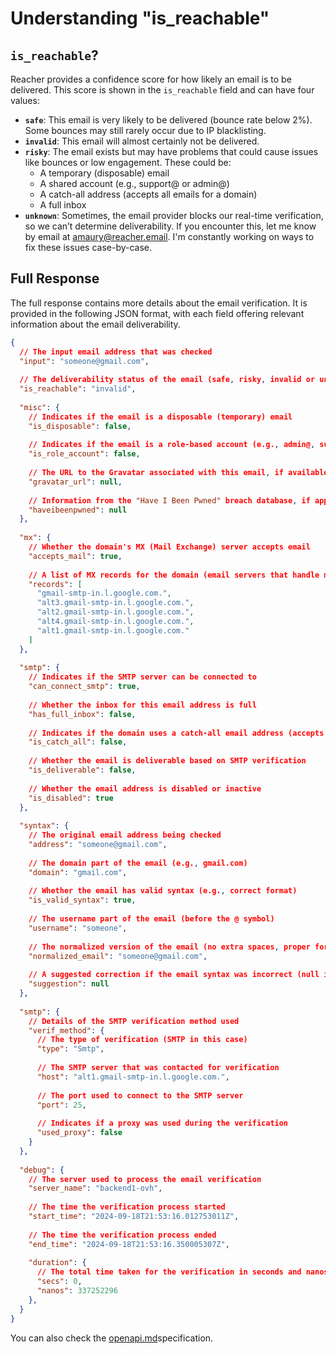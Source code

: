 # Understanding "is\_reachable"

## `is_reachable`?

Reacher provides a confidence score for how likely an email is to be delivered. This score is shown in the `is_reachable` field and can have four values:

* **`safe`**: This email is very likely to be delivered (bounce rate below 2%). Some bounces may still rarely occur due to IP blacklisting.
* **`invalid`**: This email will almost certainly not be delivered.
* **`risky`**: The email exists but may have problems that could cause issues like bounces or low engagement. These could be:
  * A temporary (disposable) email
  * A shared account (e.g., support@ or admin@)
  * A catch-all address (accepts all emails for a domain)
  * A full inbox
* **`unknown`**: Sometimes, the email provider blocks our real-time verification, so we can’t determine deliverability. If you encounter this, let me know by email at amaury@reacher.email. I'm constantly working on ways to fix these issues case-by-case.

## Full Response

The full response contains more details about the email verification. It is provided in the following JSON format, with each field offering relevant information about the email deliverability.

```json
{
  // The input email address that was checked
  "input": "someone@gmail.com",
  
  // The deliverability status of the email (safe, risky, invalid or unknown)
  "is_reachable": "invalid",
  
  "misc": {
    // Indicates if the email is a disposable (temporary) email
    "is_disposable": false,
    
    // Indicates if the email is a role-based account (e.g., admin@, support@)
    "is_role_account": false,
    
    // The URL to the Gravatar associated with this email, if available
    "gravatar_url": null,
    
    // Information from the "Have I Been Pwned" breach database, if applicable
    "haveibeenpwned": null
  },
  
  "mx": {
    // Whether the domain's MX (Mail Exchange) server accepts email
    "accepts_mail": true,
    
    // A list of MX records for the domain (email servers that handle mail)
    "records": [
      "gmail-smtp-in.l.google.com.",
      "alt3.gmail-smtp-in.l.google.com.",
      "alt2.gmail-smtp-in.l.google.com.",
      "alt4.gmail-smtp-in.l.google.com.",
      "alt1.gmail-smtp-in.l.google.com."
    ]
  },
  
  "smtp": {
    // Indicates if the SMTP server can be connected to
    "can_connect_smtp": true,
    
    // Whether the inbox for this email address is full
    "has_full_inbox": false,
    
    // Indicates if the domain uses a catch-all email address (accepts mail for any address)
    "is_catch_all": false,
    
    // Whether the email is deliverable based on SMTP verification
    "is_deliverable": false,
    
    // Whether the email address is disabled or inactive
    "is_disabled": true
  },
  
  "syntax": {
    // The original email address being checked
    "address": "someone@gmail.com",
    
    // The domain part of the email (e.g., gmail.com)
    "domain": "gmail.com",
    
    // Whether the email has valid syntax (e.g., correct format)
    "is_valid_syntax": true,
    
    // The username part of the email (before the @ symbol)
    "username": "someone",
    
    // The normalized version of the email (no extra spaces, proper formatting)
    "normalized_email": "someone@gmail.com",
    
    // A suggested correction if the email syntax was incorrect (null if no suggestion)
    "suggestion": null
  },
    
  "smtp": {
    // Details of the SMTP verification method used
    "verif_method": {
      // The type of verification (SMTP in this case)
      "type": "Smtp",
      
      // The SMTP server that was contacted for verification
      "host": "alt1.gmail-smtp-in.l.google.com.",
      
      // The port used to connect to the SMTP server
      "port": 25,
      
      // Indicates if a proxy was used during the verification
      "used_proxy": false
    }
  },
    
  "debug": {
    // The server used to process the email verification
    "server_name": "backend1-ovh",
    
    // The time the verification process started
    "start_time": "2024-09-18T21:53:16.012753011Z",
    
    // The time the verification process ended
    "end_time": "2024-09-18T21:53:16.350005307Z",
    
    "duration": {
      // The total time taken for the verification in seconds and nanoseconds
      "secs": 0,
      "nanos": 337252296
    },
  }
}

```

You can also check the [openapi.md](../advanced/openapi.md "mention")specification.
